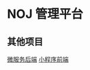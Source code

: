# NOJ 管理平台

## 其他项目

[微服务后端](https://github.com/xfdzcoder/noj-cloud)
[小程序前端](https://github.com/xfdzcoder/noj-miniprogram)

